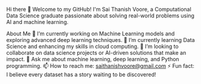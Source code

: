 Hi there 👋
Welcome to my GitHub! I'm Sai Thanish Voore, a Computational Data Science graduate passionate about solving real-world problems using AI and machine learning.

About Me
🔭 I’m currently working on Machine Learning models and exploring advanced deep learning techniques.
🌱 I’m currently learning Data Science and enhancing my skills in cloud computing.
👯 I’m looking to collaborate on data science projects or AI-driven solutions that make an impact.
💬 Ask me about machine learning, deep learning, and Python programming.
📫 How to reach me: saithanishvoore@gmail.com
⚡ Fun fact: I believe every dataset has a story waiting to be discovered!
